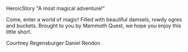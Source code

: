 HeroicStory
"A most magical adventure!"

Come, enter a world of magic! Filled with beautiful 
damsels, rowdy ogres and buckets. Brought to you by
Mammoth Quest, we hope you enjoy this little short.

Courtney Regensburger
Daniel Rendon